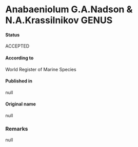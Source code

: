 # Anabaeniolum G.A.Nadson & N.A.Krassilnikov GENUS

#### Status
ACCEPTED

#### According to
World Register of Marine Species

#### Published in
null

#### Original name
null

### Remarks
null